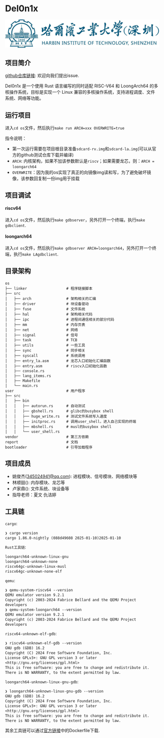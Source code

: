 # Del0n1x

![](./report/iamge/school.jpg)

## 项目简介

[github仓库链接](https://github.com/Ya0rk/myOS): 欢迎向我们提出issue.

Del0n1x 是一个使用 Rust 语言编写的同时适配 RISC-V64 和 LoongArch64 的多核操作系统，目标是实现一个 Linux 兼容的多核操作系统，支持进程调度、文件系统、网络等功能。

## 运行项目

进入`cd os`文件，然后执行`make run ARCH=xxx OVERWRITE=true`

指令说明：

- 第一次运行需要在项目根目录准备`sdcard-rv.img`和`sdcard-la.img`(可以从官方的github测试仓库下载并编译)
- `ARCH`: 内核架构，如果不加该参数默认是`riscv`；如果需要龙芯，则：`ARCH = loongarch64`
- `OVERWRITE`：因为我的os实现了真正的向镜像img读和写，为了避免破坏镜像，该参数回复制一份img用于挂载


## 项目调试

#### riscv64

进入`cd os`文件，然后执行`make gdbserver`，另外打开一个终端，执行`make gdbclient`.

#### loongarch64

进入`cd os`文件，然后执行`make gdbserver ARCH=loongarch64`，另外打开一个终端，执行`make LAgdbclient`.

## 目录架构

```
os
├── linker                  # 程序链接脚本
├── src
│   ├── arch                # 架构相关的汇编
│   ├── driver              # 块设备驱动
│   ├── fuse                # 文件系统
│   ├── hal                 # 架构相关代码
│   ├── ipc                 # 进程间通信相关的部分代码
│   ├── mm                  # 内存页表
│   ├── net                 # 网络
│   ├── signal              # 信号
│   ├── task                # TCB
│   ├── utils               # 一些工具
│   ├── sync                # 同步相关
│   ├── syscall             # 系统调用
│   ├── entry_la.asm        # 龙芯入口初始化汇编函数
│   ├── entry.asm           # riscv入口初始化函数
│   ├── console.rs
│   ├── lang_items.rs
│   ├── Makefile
│   └── main.rs
user                        # 用户程序
├── src
│   ├── bin
│   │   ├── autorun.rs      # 自动测试
│   │   ├── gbshell.rs      # glibc的busybox shell
│   │   ├── huge_write.rs   # 测试文件系统写入速度
│   │   ├── initproc.rs     # 调用user_shell，进入自己实现的终端
│   │   ├── mbshell.rs      # musl的busybox shell
│   │   └── user_shell.rs
vendor                      # 第三方依赖
report                      # 文档
bootloader                  # 引导加载程序
```

## 项目成员

- 姚俊杰(345024941@qq.com): 进程模块、信号模块、网络模块等
- 林顺喆(): 内存模块、龙芯等
- 卢家鼎(): 文件系统、块设备等
- 指导老师：夏文  仇洁婷

## 工具链

`cargo`:

```
❯ cargo version
cargo 1.86.0-nightly (088d49608 2025-01-10)2025-01-10
```

`Rust工具链`:

```
loongarch64-unknown-linux-gnu
loongarch64-unknown-none
riscv64gc-unknown-linux-musl
riscv64gc-unknown-none-elf
```

`qemu`:

```
❯ qemu-system-riscv64 --version
QEMU emulator version 9.2.1
Copyright (c) 2003-2024 Fabrice Bellard and the QEMU Project developers
❯ qemu-system-loongarch64 --version
QEMU emulator version 9.2.1
Copyright (c) 2003-2024 Fabrice Bellard and the QEMU Project developers
```

`riscv64-unknown-elf-gdb`: 

```
❯ riscv64-unknown-elf-gdb --version
GNU gdb (GDB) 16.2
Copyright (C) 2024 Free Software Foundation, Inc.
License GPLv3+: GNU GPL version 3 or later <http://gnu.org/licenses/gpl.html>
This is free software: you are free to change and redistribute it.
There is NO WARRANTY, to the extent permitted by law.
```

`loongarch64-unknown-linux-gnu-gdb`:

```
❯ loongarch64-unknown-linux-gnu-gdb --version
GNU gdb (GDB) 16.2
Copyright (C) 2024 Free Software Foundation, Inc.
License GPLv3+: GNU GPL version 3 or later <http://gnu.org/licenses/gpl.html>
This is free software: you are free to change and redistribute it.
There is NO WARRANTY, to the extent permitted by law.
```

其余工具链可以通过[官方链接](https://github.com/oscomp/testsuits-for-oskernel/tree/pre-2025?tab=readme-ov-file)中的Dockerfile下载.